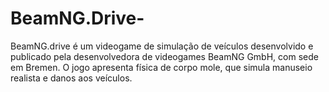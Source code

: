 # BeamNG.Drive-
BeamNG.drive é um videogame de simulação de veículos desenvolvido e publicado pela desenvolvedora de videogames BeamNG GmbH, com sede em Bremen. O jogo apresenta física de corpo mole, que simula manuseio realista e danos aos veículos.
